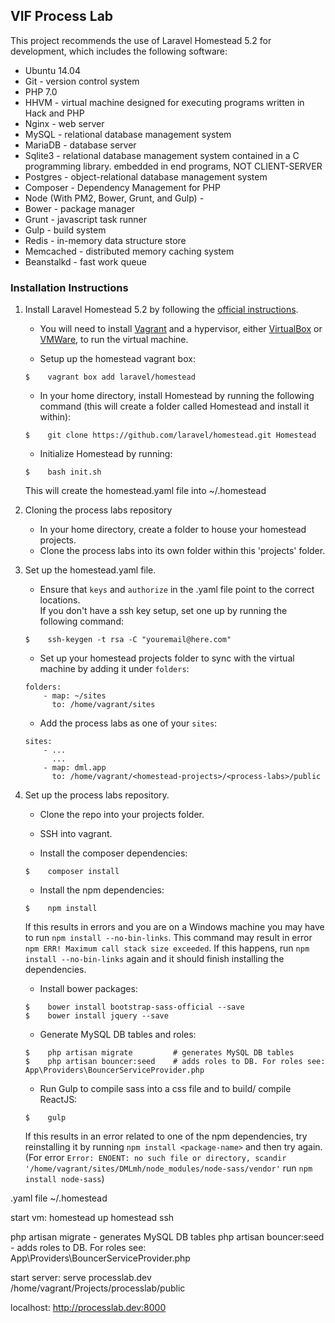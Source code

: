 ## VIF Process Lab
This project recommends the use of Laravel Homestead 5.2 for development, which includes the following software:
* Ubuntu 14.04
* Git			- version control system
* PHP 7.0
* HHVM			- virtual machine designed for executing programs written in Hack and PHP
* Nginx			- web server
* MySQL			- relational database management system
* MariaDB			- database server
* Sqlite3			- relational database management system contained in a C programming library. embedded in end programs, NOT CLIENT-SERVER
* Postgres		- object-relational database management system
* Composer		- Dependency Management for PHP
* Node (With PM2, Bower, Grunt, and Gulp)	-
 *	Bower		- package manager
 *	Grunt		- javascript task runner
 *	Gulp		- build system
* Redis			- in-memory data structure store
* Memcached		- distributed memory caching system
* Beanstalkd		- fast work queue

### Installation Instructions
1. Install Laravel Homestead 5.2 by following the [official instructions](https://laravel.com/docs/5.2/homestead).  
   * You will need to install [Vagrant](https://www.vagrantup.com/downloads.html) and a hypervisor, either [VirtualBox](https://www.virtualbox.org/wiki/Downloads) or [VMWare](http://www.vmware.com/), to run the virtual machine.

   * Setup up the homestead vagrant box: 
   ```
   $    vagrant box add laravel/homestead
   ```

   * In your home directory, install Homestead by running the following command
   (this will create a folder called Homestead and install it within): 
   ```
   $    git clone https://github.com/laravel/homestead.git Homestead
   ```  
   * Initialize Homestead by running: 
   ```
   $    bash init.sh
   ```  
   This will create the homestead.yaml file into ~/.homestead 

2. Cloning the process labs repository 
   * In your home directory, create a folder to house your homestead projects.
   * Clone the process labs into its own folder within this 'projects' folder.

3. Set up the homestead.yaml file.  
   * Ensure that `keys` and `authorize` in the .yaml file point to the correct locations.  
   If you don't have a ssh key setup, set one up by running the following command: 
   ```
   $    ssh-keygen -t rsa -C "youremail@here.com"
   ```
   * Set up your homestead projects folder to sync with the virtual machine by adding it under `folders`:
   ```
   folders:
       - map: ~/sites
         to: /home/vagrant/sites
   ```
   * Add the process labs as one of your `sites`:
   ```
   sites:
       - ...
         ...
       - map: dml.app
         to: /home/vagrant/<homestead-projects>/<process-labs>/public
   ```
4. Set up the process labs repository.  
   * Clone the repo into your projects folder.
   * SSH into vagrant.
   
   * Install the composer dependencies:
   ```
   $    composer install
   ```

   * Install the npm dependencies:
   ```
   $    npm install
   ```
   If this results in errors and you are on a Windows machine you may have to run `npm install --no-bin-links`. 
   This command may result in error `npm ERR! Maximum call stack size exceeded`.
   If this happens, run `npm install --no-bin-links` again and it should finish installing the dependencies.

   * Install bower packages:
   ```
   $    bower install bootstrap-sass-official --save
   $    bower install jquery --save
   ```

   * Generate MySQL DB tables and roles:
   ```
   $    php artisan migrate         # generates MySQL DB tables
   $    php artisan bouncer:seed    # adds roles to DB. For roles see: App\Providers\BouncerServiceProvider.php
   ```

   * Run Gulp to compile sass into a css file and to build/ compile ReactJS:
   ```
   $    gulp
   ```
   If this results in an error related to one of the npm dependencies,
   try reinstalling it by running `npm install <package-name>` and then try again.  
   (For error `Error: ENOENT: no such file or directory, scandir '/home/vagrant/sites/DMLmh/node_modules/node-sass/vendor'`
   run `npm install node-sass`)

.yaml file ~/.homestead

start vm: 
homestead up
homestead ssh

php artisan migrate - generates MySQL DB tables
php artisan bouncer:seed - adds roles to DB. For roles see: App\Providers\BouncerServiceProvider.php

start server: 
serve processlab.dev /home/vagrant/Projects/processlab/public

localhost: http://processlab.dev:8000